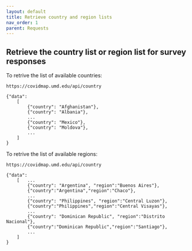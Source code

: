 ```yaml
---
layout: default
title: Retrieve country and region lists
nav_order: 1
parent: Requests
---
```


## Retrieve the country list or region list for survey responses
To retrive the list of available countries:

`https://covidmap.umd.edu/api/country`

```
{"data":
	[
		{"country": "Afghanistan"},
		{"country": "Albania"},
		...
		{"country": "Mexico"},
		{"country": "Moldova"},
		...
	]
}
```

To retrive the list of available regions:

`https://covidmap.umd.edu/api/country`

```
{"data":
	[	...
		{"country": "Argentina", "region":"Buenos Aires"},
		{"country":"Argentina","region":"Chaco"},
		...
		{"country": "Philippines", "region":"Central Luzon"},
		{"country":"Philippines","region":"Central Visayas"},
		...
		{"country": "Dominican Republic", "region":"Distrito Nacional"},
		{"country":"Dominican Republic","region":"Santiago"},
		...
	]
}
```